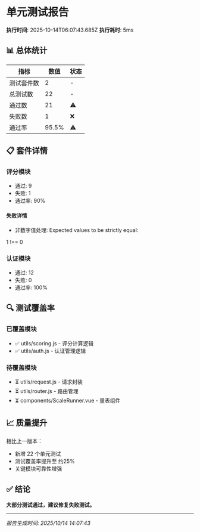 # 单元测试报告

**执行时间**: 2025-10-14T06:07:43.685Z
**执行耗时**: 5ms

## 📊 总体统计

| 指标 | 数值 | 状态 |
|------|------|------|
| 测试套件数 | 2 | - |
| 总测试数 | 22 | - |
| 通过数 | 21 | ⚠️ |
| 失败数 | 1 | ❌ |
| 通过率 | 95.5% | ⚠️ |

## 📋 套件详情


### 评分模块
- 通过: 9
- 失败: 1
- 通过率: 90%

#### 失败详情
- 非数字值处理: Expected values to be strictly equal:

1 !== 0




### 认证模块
- 通过: 12
- 失败: 0
- 通过率: 100%



## 🔍 测试覆盖率

### 已覆盖模块
- ✅ utils/scoring.js - 评分计算逻辑
- ✅ utils/auth.js - 认证管理逻辑

### 待覆盖模块
- ⏳ utils/request.js - 请求封装
- ⏳ utils/router.js - 路由管理
- ⏳ components/ScaleRunner.vue - 量表组件

## 📈 质量提升

相比上一版本：
- 新增 22 个单元测试
- 测试覆盖率提升至 约25%
- 关键模块可靠性增强

## ✅ 结论

**大部分测试通过，建议修复失败测试。**

---

*报告生成时间: 2025/10/14 14:07:43*
